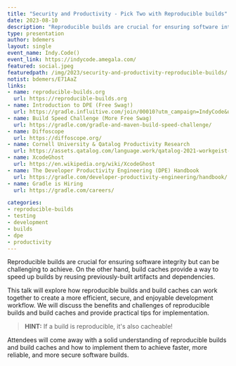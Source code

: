 ```yaml
---
title: "Security and Productivity - Pick Two with Reproducible builds"
date: 2023-08-10
description: "Reproducible builds are crucial for ensuring software integrity but can be challenging to achieve. On the other hand, build caches provide a way to speed up builds by reusing previously-built artifacts and dependencies."
type: presentation
author: bdemers
layout: single
event_name: Indy.Code()
event_link: https://indycode.amegala.com/
featured: social.jpeg
featuredpath: /img/2023/security-and-productivity-reproducible-builds/
notist: bdemers/E71AaZ
links:
- name: reproducible-builds.org
  url: https://reproducible-builds.org
- name: Introduction to DPE (Free Swag!)
  url: https://gradle.influitive.com/join/00010?utm_campaign=IndyCode&utm_medium=presentation&utm_source=live&utm_content=event-invite-1
- name: Build Speed Challenge (More Free Swag)
  url: https://gradle.com/gradle-and-maven-build-speed-challenge/
- name: Diffoscope
  url: https://diffoscope.org/
- name: Cornell University & Qatalog Productivity Research
  url: https://assets.qatalog.com/language.work/qatalog-2021-workgeist-report.pdf
- name: XcodeGhost
  url: https://en.wikipedia.org/wiki/XcodeGhost
- name: The Developer Productivity Engineering (DPE) Handbook
  url: https://gradle.com/developer-productivity-engineering/handbook/
- name: Gradle is Hiring
  url: https://gradle.com/careers/

categories:
- reproducible-builds
- testing
- development
- builds
- dpe
- productivity
---
```


Reproducible builds are crucial for ensuring software integrity but can be challenging to achieve. On the other hand, build caches provide a way to speed up builds by reusing previously-built artifacts and dependencies.

This talk will explore how reproducible builds and build caches can work together to create a more efficient, secure, and enjoyable development workflow. We will discuss the benefits and challenges of reproducible builds and build caches and provide practical tips for implementation.

> **HINT:** If a build is reproducible, it's also cacheable!

Attendees will come away with a solid understanding of reproducible builds and build caches and how to implement them to achieve faster, more reliable, and more secure software builds.
